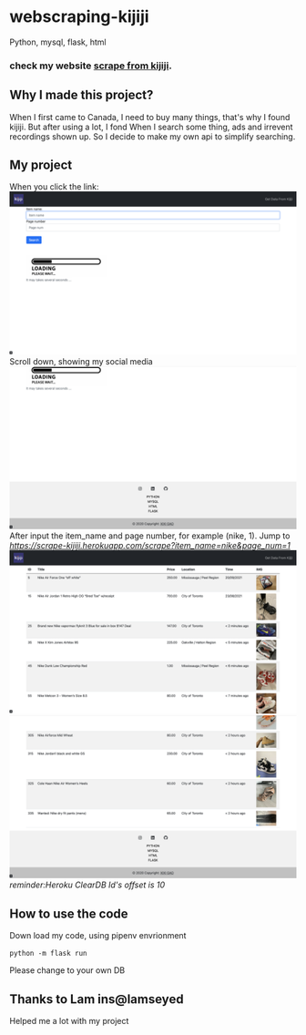 # webscraping-kijiji
Python, mysql, flask, html
### check my website [scrape from kijiji](https://scrape-kijiji.herokuapp.com/).

## Why I made this project?
When I first came to Canada, I need to buy many things, that's why I found kijiji.
But after using a lot, I fond When I search some thing, ads and irrevent recordings shown up.
So I decide to make my own api to simplify searching.

## My project
When you click the link:
![Screenshot](./docs/home.png)
Scroll down, showing my social media
![Screenshot](./docs/socialmedia.png)
After input the item_name and page number, for example (nike, 1).
Jump to *https://scrape-kijiji.herokuapp.com/scrape?item_name=nike&page_num=1*
![Screenshot](./docs/table1.png)
![Screenshot](./docs/table2.png)
*reminder:Heroku ClearDB Id's offset is 10*

## How to use the code
Down load my code, using pipenv envrionment
```
python -m flask run
```
Please change to your own DB

## Thanks to Lam ins@lamseyed
Helped me a lot with my project
